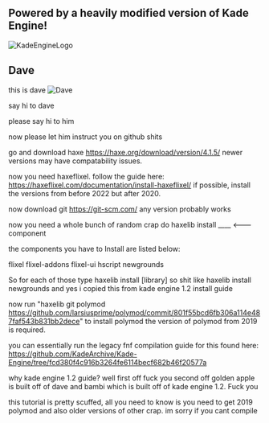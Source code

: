 
## Powered by a heavily modified version of Kade Engine!
![KadeEngineLogo](https://user-images.githubusercontent.com/26305836/110529589-4b4eb600-80ce-11eb-9c44-e899118b0bf0.png)

## Dave
this is dave
![Dave](https://cdn.discordapp.com/attachments/826922537668968478/884915478592643102/this_is_dave.png)

say hi to dave

please say hi to him

now please let him instruct you on github shits

go and download haxe https://haxe.org/download/version/4.1.5/
newer versions may have compatability issues.

now you need haxeflixel. follow the guide here: https://haxeflixel.com/documentation/install-haxeflixel/
if possible, install the versions from before 2022 but after 2020.

now download git https://git-scm.com/
any version probably works

now you need a whole bunch of random crap
do haxelib install ____ <--- component

the components you have to Install are listed below:

flixel
flixel-addons
flixel-ui
hscript
newgrounds

So for each of those type haxelib install [library] so shit like haxelib install newgrounds and yes i copied this from kade engine 1.2 install guide

now run "haxelib git polymod https://github.com/larsiusprime/polymod/commit/801f55bcd6fb306a114e487faf543b831bb2dece" to install polymod
the version of polymod from 2019 is required.

you can essentially run the legacy fnf compilation guide for this found here: https://github.com/KadeArchive/Kade-Engine/tree/fcd380f4c916b3264fe6114becf682b46f20577a

why kade engine 1.2 guide? well first off fuck you second off golden apple is built off of dave and bambi which is built off of kade engine 1.2. Fuck you

this tutorial is pretty scuffed, all you need to know is you need to get 2019 polymod and also older versions of other crap. im sorry if you cant compile

